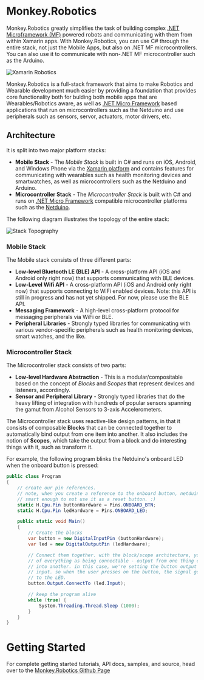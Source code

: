 # Monkey.Robotics

Monkey.Robotics greatly simplifies the task of building complex [.NET Microframework (MF)](http://netmf.com) powered robots and communicating with them from within Xamarin apps. With Monkey.Robotics, you can use C# through the entire stack, not just the Mobile Apps, but also on .NET MF microcontrollers. You can also use it to communicate with non-.NET MF microcontroller such as the Arduino.

![Xamarin Robotics](Architectural_Overview.png)

Monkey.Robotics is a full-stack framework that aims to make Robotics and Wearable development much easier by providing a foundation that provides core functionality both for bulding both mobile apps that are Wearables/Robotics aware, as well as [.NET Micro Framework](http://netmf.com) based applications that run on microcontrollers such as the Netduino and use peripherals such as sensors, servor, actuators, motor drivers, etc.

## Architecture
 
It is split into two major platform stacks:

 * **Mobile Stack** - The _Mobile Stack_ is built in C# and runs on iOS, Android, and Windows Phone via the [Xamarin platform](http://xamarin.com) and contains features for communicating with wearables such as health monitoring devices and smartwatches, as well as microcontrollers such as the Netduino and Arduino.
 * **Microcontroller Stack** - The _Microcontroller Stack_ is built with C# and runs on [.NET Micro Framework](http://www.netmf.com/) compatible microcontroller platforms such as the [Netduino](http://netduino.com/).
 
The following diagram illustrates the topology of the entire stack:

![Stack Topography](Platform_Stack_Topography.png)

### Mobile Stack

The Mobile stack consists of three different parts:

 * **Low-level Bluetooth LE (BLE) API** - A cross-platform API (iOS and Android only right now) that supports communicating with BLE devices.
 * **Low-Level Wifi API** - A cross-platform API (iOS and Android only right now) that supports connecting to WiFi enabled devices. Note: this API is still in progress and has not yet shipped. For now, please use the BLE API.
 * **Messaging Framework** - A high-level cross-platform protocol for messaging peripherals via WiFi or BLE.
 * **Peripheral Libraries** - Strongly typed libraries for communicating with various vendor-specific peripherals such as health monitoring devices, smart watches, and the like.

### Microcontroller Stack

The Microcontroller stack consists of two parts:

 * **Low-level Hardware Abstraction** - This is a modular/compositable based on the concept of _Blocks_ and _Scopes_ that represent devices and listeners, accordingly.
 * **Sensor and Peripheral Library** - Strongly typed libraries that do the heavy lifting of integration with hundreds of popular sensors spanning the gamut from Alcohol Sensors to 3-axis Accelerometers.

 
The Microcontroller stack uses reactive-like design patterns, in that it consists of composable **Blocks** that can be connected together to automatically bind output from one item into another. It also includes the notion of **Scopes**, which take the output from a block and do interesting things with it, such as transform it.

For example, the following program blinks the Netduino's onboard LED when the onboard button is pressed:
 
```csharp
public class Program
{
	// create our pin references.
	// note, when you create a reference to the onboard button, netduino is 
	// smart enough to not use it as a reset button. :)
	static H.Cpu.Pin buttonHardware = Pins.ONBOARD_BTN;
	static H.Cpu.Pin ledHardware = Pins.ONBOARD_LED;

	public static void Main()
	{
		// Create the blocks
		var button = new DigitalInputPin (buttonHardware);
		var led = new DigitalOutputPin (ledHardware);

		// Connect them together. with the block/scope architecture, you can think
		// of everything as being connectable - output from one thing can be piped
		// into another. in this case, we're setting the button output to the LED
		// input. so when the user presses on the button, the signal goes straight
		// to the LED.
		button.Output.ConnectTo (led.Input);

		// keep the program alive
		while (true) {
			System.Threading.Thread.Sleep (1000);
		}
	}
}
``` 
# Getting Started
For complete getting started tutorials, API docs, samples, and source, head over to the [Monkey.Robotics Github Page](https://github.com/xamarin/Monkey.Robotics)